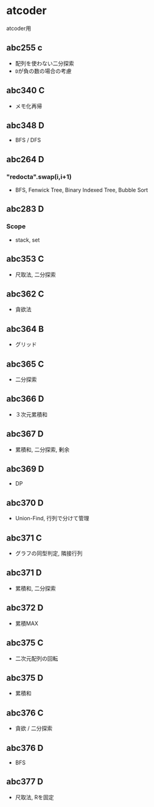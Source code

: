 # atcoder
atcoder用

## abc255 c
* 配列を使わない二分探索
* `D`が負の数の場合の考慮

## abc340 C
* メモ化再帰

## abc348 D
* BFS / DFS

## abc264 D 
### "redocta".swap(i,i+1)
* BFS, Fenwick Tree, Binary Indexed Tree, Bubble Sort

## abc283 D
### Scope
* stack, set

## abc353 C
* 尺取法, 二分探索

## abc362 C
* 貪欲法

## abc364 B
* グリッド

## abc365 C
* 二分探索

## abc366 D
* ３次元累積和

## abc367 D
* 累積和, 二分探索, 剰余

## abc369 D
* DP

## abc370 D
* Union-Find, 行列で分けて管理

## abc371 C
* グラフの同型判定, 隣接行列

## abc371 D
* 累積和, 二分探索

## abc372 D
* 累積MAX

## abc375 C
* 二次元配列の回転

## abc375 D
* 累積和

## abc376 C
* 貪欲 / 二分探索

## abc376 D
* BFS

## abc377 D
* 尺取法, Rを固定
